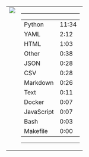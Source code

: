 
<table><tr>
<td valign="top">
  <img src="https://wakatime.com/share/@Aperture/0cd21d5d-ac4f-458d-9c71-d06f479c1297.png" />
</td>

<td valign="top">
  <hr>
  <table>
    <tr><td>Python</td><td>11:34</td></tr><tr><td>YAML</td><td>2:12</td></tr><tr><td>HTML</td><td>1:03</td></tr><tr><td>Other</td><td>0:38</td></tr><tr><td>JSON</td><td>0:28</td></tr><tr><td>CSV</td><td>0:28</td></tr><tr><td>Markdown</td><td>0:26</td></tr><tr><td>Text</td><td>0:11</td></tr><tr><td>Docker</td><td>0:07</td></tr><tr><td>JavaScript</td><td>0:07</td></tr><tr><td>Bash</td><td>0:03</td></tr><tr><td>Makefile</td><td>0:00</td></tr>
  </table>
  <hr>
</td>
</tr></table>


